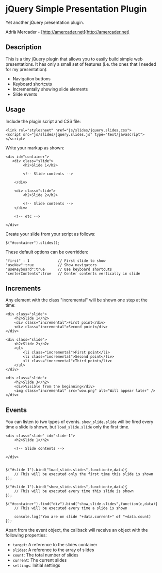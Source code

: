 jQuery Simple Presentation Plugin
=================================
Yet another jQuery presentation plugin.



Adrià Mercader - [http://amercader.net](http://amercader.net)


Description
-----------
This is a tiny jQuery plugin that allows you to easily build simple web
presentations. It has only a small set of features (i.e. the ones that I needed
for my presentation):

* Navigation buttons
* Keyboard shortcuts
* Incrementally showing slide elements
* Slide events


Usage
-----
Include the plugin script and CSS file:

    <link rel="stylesheet" href="js/slides/jquery.slides.css">
    <script src="js/slides/jquery.slides.js" type="text/javascript"></script>

Write your markup as shown:

    <div id="container">
       <div class="slide">
            <h2>Slide 1</h2>

            <!-- Slide contents -->

        </div>

        <div class="slide">
            <h2>Slide 2</h2>

            <!-- Slide contents -->
        </div>

        <!-- etc -->

    </div>

Create your slide from your script as follows:

    $("#container").slides();

These default options can be overridden:

    "first" : 1             // First slide to show
    "useNav":true           // Show navigators
    "useKeyboard":true      // Use keyboard shortcuts
    "centerContents":true   // Center contents vertically in slide

Increments
----------
Any element with the class "incremental" will be shown one step at the time:

    <div class="slide">
        <h2>Slide 1</h2>
        <div class="incremental">First point</div>
        <div class="incremental">Second point</div>
    </div>

    <div class="slide">
        <h2>Slide 2</h2>
        <ul>
            <li class="incremental">First point</li>
            <li class="incremental">Second point</liv>
            <li class="incremental">Third point</liv>
        </ul>
    </div>

    <div class="slide">
        <h2>Slide 3</h2>
        <div>Visible from the beginning</div>
        <img class="incremental" src="wow.png" alt="Will appear later" />
    </div>

Events
------
You can listen to two types of events. `show_slide.slide` will be fired every
time a slide is shown, but `load_slide.slide` only the first time.


    <div class="slide" id="slide-1">
        <h2>Slide 1</h2>

        <!-- Slide contents -->

    </div>


    $("#slide-1").bind("load_slide.slides",function(e,data){
        // This will be executed only the first time this slide is shown
    });

    $("#slide-1").bind("show_slide.slides",function(e,data){
        // This will be executed every time this slide is shown
    });

    $("#container").find("div").bind("show_slide.slides",function(e,data){
        // This will be executed every time a slide is shown

        console.log("You are on slide "+data.current+" of "+data.count)
    });

Apart from the event object, the callback will receive an object with the
following properties:

* `target`: A reference to the slides container
* `slides`: A reference to the array of slides
* `count`: The total number of slides
* `current`: The current slides
* `settings`: Initial settings
